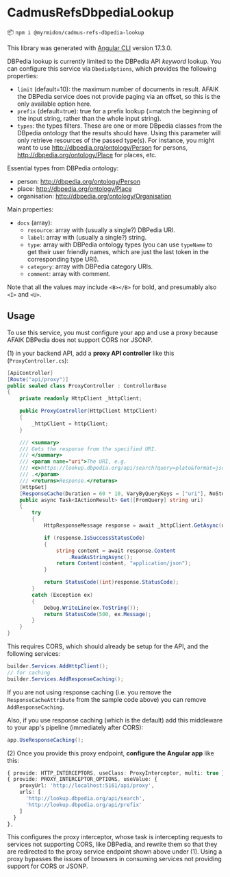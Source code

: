 # CadmusRefsDbpediaLookup

📦 `npm i @myrmidon/cadmus-refs-dbpedia-lookup`

This library was generated with [Angular CLI](https://github.com/angular/angular-cli) version 17.3.0.

DBPedia lookup is currently limited to the DBPedia API _keyword_ lookup. You can configure this service via `DbediaOptions`, which provides the following properties:

- `limit` (default=10): the maximum number of documents in result. AFAIK the DBPedia service does not provide paging via an offset, so this is the only available option here.
- `prefix` (default=true): true for a prefix lookup (=match the beginning of the input string, rather than the whole input string).
- `types`: the types filters. These are one or more DBpedia classes from the DBpedia ontology that the results should have. Using this parameter will only retrieve resources of the passed type(s). For instance, you might want to use <http://dbpedia.org/ontology/Person> for persons, <http://dbpedia.org/ontology/Place> for places, etc.

Essential types from DBPedia ontology:

- person: <http://dbpedia.org/ontology/Person>
- place: <http://dbpedia.org/ontology/Place>
- organisation: <http://dbpedia.org/ontology/Organisation>

Main properties:

- `docs` (array):
  - `resource`: array with (usually a single?) DBPedia URI.
  - `label`: array with (usually a single?) string.
  - `type`: array with DBPedia ontology types (you can use `typeName` to get their user friendly names, which are just the last token in the corresponding type URI).
  - `category`: array with DBPedia category URIs.
  - `comment`: array with comment.

Note that all the values may include `<B></B>` for bold, and presumably also `<I>` and `<U>`.

## Usage

To use this service, you must configure your app and use a proxy because AFAIK DBPedia does not support CORS nor JSONP.

(1) in your backend API, add a **proxy API controller** like this (`ProxyController.cs`):

```cs
[ApiController]
[Route("api/proxy")]
public sealed class ProxyController : ControllerBase
{
    private readonly HttpClient _httpClient;

    public ProxyController(HttpClient httpClient)
    {
        _httpClient = httpClient;
    }

    /// <summary>
    /// Gets the response from the specified URI.
    /// </summary>
    /// <param name="uri">The URI, e.g.
    /// <c>https://lookup.dbpedia.org/api/search?query=plato&format=json&maxResults=10</c>
    /// .</param>
    /// <returns>Response.</returns>
    [HttpGet]
    [ResponseCache(Duration = 60 * 10, VaryByQueryKeys = ["uri"], NoStore = false)]
    public async Task<IActionResult> Get([FromQuery] string uri)
    {
        try
        {
            HttpResponseMessage response = await _httpClient.GetAsync(uri);

            if (response.IsSuccessStatusCode)
            {
                string content = await response.Content
                    .ReadAsStringAsync();
                return Content(content, "application/json");
            }

            return StatusCode((int)response.StatusCode);
        }
        catch (Exception ex)
        {
            Debug.WriteLine(ex.ToString());
            return StatusCode(500, ex.Message);
        }
    }
}
```

This requires CORS, which should already be setup for the API, and the following services:

```cs
builder.Services.AddHttpClient();
// for caching
builder.Services.AddResponseCaching();
```

If you are not using response caching (i.e. you remove the `ResponseCacheAttribute` from the sample code above) you can remove `AddResponseCaching`.

Also, if you use response caching (which is the default) add this middleware to your app's pipeline (immediately after CORS):

```cs
app.UseResponseCaching();
```

(2) Once you provide this proxy endpoint, **configure the Angular app** like this:

```ts
{ provide: HTTP_INTERCEPTORS, useClass: ProxyInterceptor, multi: true },
{ provide: PROXY_INTERCEPTOR_OPTIONS, useValue: {
    proxyUrl: 'http://localhost:5161/api/proxy',
    urls: [
      'http://lookup.dbpedia.org/api/search',
      'http://lookup.dbpedia.org/api/prefix'
    ]
  }
},
```

This configures the proxy interceptor, whose task is intercepting requests to services not supporting CORS, like DBPedia, and rewrite them so that they are redirected to the proxy service endpoint shown above under (1). Using a proxy bypasses the issues of browsers in consuming services not providing support for CORS or JSONP.
